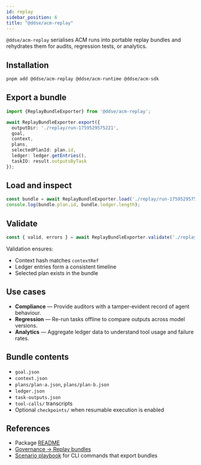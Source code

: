 ```yaml
---
id: replay
sidebar_position: 6
title: "@ddse/acm-replay"
---
```


`@ddse/acm-replay` serialises ACM runs into portable replay bundles and rehydrates them for audits, regression tests, or analytics.

## Installation

```bash
pnpm add @ddse/acm-replay @ddse/acm-runtime @ddse/acm-sdk
```

## Export a bundle

```typescript
import {ReplayBundleExporter} from '@ddse/acm-replay';

await ReplayBundleExporter.export({
  outputDir: './replay/run-1759529575221',
  goal,
  context,
  plans,
  selectedPlanId: plan.id,
  ledger: ledger.getEntries(),
  taskIO: result.outputsByTask
});
```

## Load and inspect

```typescript
const bundle = await ReplayBundleExporter.load('./replay/run-1759529575221');
console.log(bundle.plan.id, bundle.ledger.length);
```

## Validate

```typescript
const { valid, errors } = await ReplayBundleExporter.validate('./replay/run-1759529575221');
```

Validation ensures:

- Context hash matches `contextRef`
- Ledger entries form a consistent timeline
- Selected plan exists in the bundle

## Use cases

- **Compliance** — Provide auditors with a tamper-evident record of agent behaviour.
- **Regression** — Re-run tasks offline to compare outputs across model versions.
- **Analytics** — Aggregate ledger data to understand tool usage and failure rates.

## Bundle contents

- `goal.json`
- `context.json`
- `plans/plan-a.json`, `plans/plan-b.json`
- `ledger.json`
- `task-outputs.json`
- `tool-calls/` transcripts
- Optional `checkpoints/` when resumable execution is enabled

## References

- Package [README](https://github.com/ddse-foundation/acm/blob/main/framework/node/packages/acm-replay/README.md)
- [Governance → Replay bundles](../governance/replay-bundles.md)
- [Scenario playbook](../scenarios/examples.md) for CLI commands that export bundles
